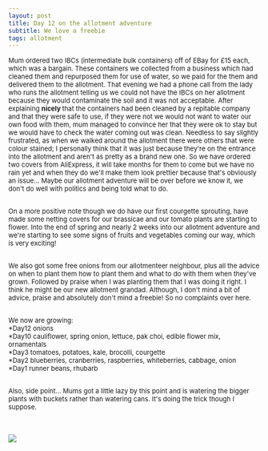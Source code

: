 ```yaml
---
layout: post
title: Day 12 on the allotment adventure
subtitle: We love a freebie 
tags: allotment
---
```


<div class="text-left">
<div class="boxed">
  <font size="2">

Mum ordered two IBCs (intermediate bulk containers) off of EBay for £15 each, which was a bargain. These containers we collected from a business which had cleaned them and repurposed them for use of water, so we paid for the them and delivered them to the allotment. That evening we had a phone call from the lady who runs the allotment telling us we could not have the IBCs on her allotment because they would contaminate the soil and it was not acceptable. After explaining <b> nicely </b> that the containers had been cleaned by a repitable company and that they were safe to use, if they were not we would not want to water our own food with them, mum managed to convince her that they were ok to stay but we would have to check the water coming out was clean. Needless to say slightly frustrated, as when we walked around the allotment there were others that were colour stained; I personally think that it was just because they're on the entrance into the allotment and aren't as pretty as a brand new one. So we have ordered two covers from AliExpress, it will take months for them to come but we have no rain yet and when they do we'll make them look prettier because that's obviously an issue... Maybe our allotment adventure will be over before we know it, we don't do well with politics and being told what to do.<br><br>

On a more positive note though we do have our first courgette sprouting, have made some netting covers for our brassicae and our tomato plants are starting to flower. Into the end of spring and nearly 2 weeks into our allotment adventure and we're starting to see some signs of fruits and vegetables coming our way, which is very exciting!<br><br>

We also got some free onions from our allotmenteer neighbour, plus all the advice on when to plant them how to plant them and what to do with them when they've grown. Followed by praise when I was planting them that I was doing it right. I think he might be our new allotment grandad. Although, I don't mind a bit of advice, praise and absolutely don't mind a freebie! So no complaints over here.<br><br>

We now are growing:<br>
*Day12 onions <br>
*Day10 cauliflower, spring onion, lettuce, pak choi, edible flower mix, ornamentals<br> 
*Day3 tomatoes, potatoes, kale, brocolli, courgette <br>
*Day2 blueberries, cranberries, raspberries, whiteberries, cabbage, onion<br>
*Day1 runner beans, rhubarb <br><br>

Also, side point... Mums got a little lazy by this point and is watering the bigger plants with buckets rather than watering cans. It's doing the trick though I suppose.<br>



</font>
    <br>

<div class="text-center">
  <br/>
  <img src="{{ site.baseurl }}/img/allotmentday12.jpeg"/>
</div>
